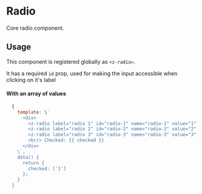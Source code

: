 # Radio

Core radio component.

## Usage

This component is registered globally as `<z-radio>`.

It has a required `id` prop, used for making the input accessible when clicking on it's label

#### With an array of values

```js
  {
    template: \`
      <div>
        <z-radio label="radio 1" id="radio-1" name="radio-1" value="1" v-model="false" />
        <z-radio label="radio 2" id="radio-2" name="radio-2" value="2" v-model="false" />
        <z-radio label="radio 3" id="radio-3" name="radio-3" value="3" v-model="false" />
        <br/> Checked: {{ checked }}
      </div>
    \`,
    data() {
      return {
        checked: ['2']
      };
    }
  }
```
